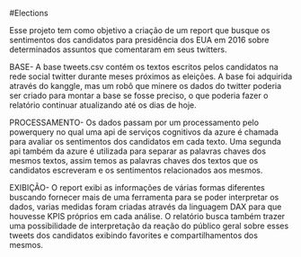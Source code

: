 #Elections

Esse projeto tem como objetivo a criação de um report que busque os sentimentos dos candidatos para presidência dos EUA em 2016 sobre determinados assuntos que comentaram em seus twitters.


BASE- A base tweets.csv contém os textos escritos pelos candidatos na rede social twitter durante meses próximos as eleições. A base foi adquirida através do kanggle, mas um robô que minere os dados do twitter poderia ser criado para montar a base se fosse preciso, o que poderia fazer o relatório continuar atualizando até os dias de hoje.

PROCESSAMENTO- Os dados passam por um processamento pelo powerquery no qual uma api de serviços cognitivos da azure é chamada para avaliar os sentimentos dos candidatos em cada texto. Uma segunda api também da azure é utilizada para separar as palavras chaves dos mesmos textos, assim temos as palavras chaves dos textos que os candidatos escreveram e os sentimentos relacionados aos mesmos.

EXIBIÇÃO- O report exibi as informações de várias formas diferentes buscando fornecer mais de uma ferramenta para se poder interpretar os dados, varias medidas foram criadas através da linguagem DAX para que houvesse KPIS próprios em cada análise. O relatório busca também trazer uma possibilidade de interpretação da reação do público geral sobre esses tweets dos candidatos exibindo favorites e compartilhamentos dos mesmos.

